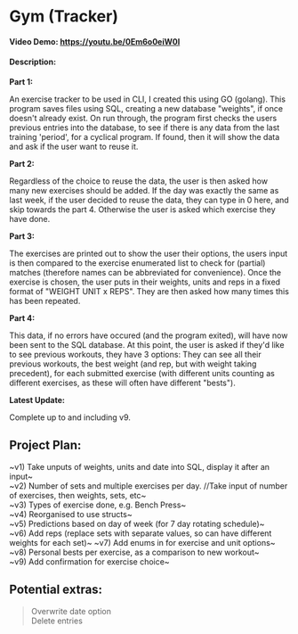 # Gym (Tracker)

#### Video Demo: https://youtu.be/0Em6o0eiW0I 
#### Description:

**Part 1:**

An exercise tracker to be used in CLI, I created this using GO (golang).
This program saves files using SQL, creating a new database "weights", if once doesn't already exist.
On run through, the program first checks the users previous entries into the database, to see if there is any data from the last training 'period', for a cyclical program. If found, then it will show the data and ask if the user want to reuse it.

**Part 2:**

Regardless of the choice to reuse the data, the user is then asked how many new exercises should be added. 
If the day was exactly the same as last week, if the user decided to reuse the data, they can type in 0 here, and skip towards the part 4. Otherwise the user is asked which exercise they have done.

**Part 3:**

The exercises are printed out to show the user their options, the users input is then compared to the exercise enumerated list to check for (partial) matches (therefore names can be abbreviated for convenience). Once the exercise is chosen, the user puts in their weights, units and reps in a fixed format of "WEIGHT UNIT x REPS". They are then asked how many times this has been repeated.

**Part 4:**

This data, if no errors have occured (and the program exited), will have now been sent to the SQL database.
At this point, the user is asked if they'd like to see previous workouts, they have 3 options:
They can see all their previous workouts, the best weight (and rep, but with weight taking precedent), for each submitted exercise (with different units counting as different exercises, as these will often have different "bests").

**Latest Update:**

Complete up to and including v9.

## Project Plan:

~v1) Take unputs of weights, units and date into SQL, display it after an input~  
~v2) Number of sets and multiple exercises per day. //Take input of number of exercises, then weights, sets, etc~  
~v3) Types of exercise done, e.g. Bench Press~  
~v4) Reorganised to use structs~  
~v5) Predictions based on day of week (for 7 day rotating schedule)~  
~v6) Add reps (replace sets with separate values, so can have different weights for each set)~
~v7) Add enums in for exercise and unit options~  
~v8) Personal bests per exercise, as a comparison to new workout~  
~v9) Add confirmation for exercise choice~  

## Potential extras:

> Overwrite date option  
> Delete entries  
